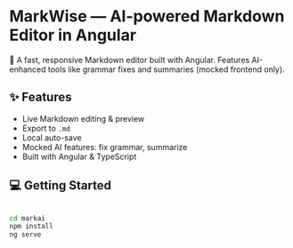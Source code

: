 # MarkWise — AI-powered Markdown Editor in Angular

🚀 A fast, responsive Markdown editor built with Angular. Features AI-enhanced tools like grammar fixes and summaries (mocked frontend only).

## ✨ Features
- Live Markdown editing & preview
- Export to `.md`
- Local auto-save
- Mocked AI features: fix grammar, summarize
- Built with Angular & TypeScript

## 💻 Getting Started
```bash

cd markai
npm install
ng serve
